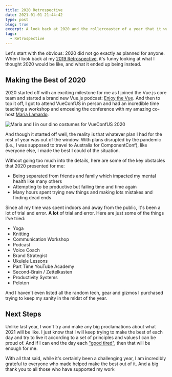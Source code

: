 ```yaml
---
title: 2020 Retrospective
date: 2021-01-01 21:44:42
type: post
blog: true
excerpt: A look back at 2020 and the rollercoaster of a year that it was.
tags:
  - Retrospective
---
```


Let's start with the obvious: 2020 did not go exactly as planned for anyone. When I look back at my [2019 Retrospective](https://www.bencodezen.io/blog/2019-retrospective), it's funny looking at what I thought 2020 would be like, and what it ended up being instead.

## Making the Best of 2020

2020 started off with an exciting milestone for me as I joined the Vue.js core team and started a brand new Vue.js podcast: [Enjoy the Vue](https://www.enjoythevue.io). And then to top it off, I got to attend VueConfUS in person and had an incredible time teaching a workshop and emceeing the conference with my amazing co-host [Maria Lamardo](https://twitter.com/MariaLamardo).

![Maria and I in our dino costumes for VueConfUS 2020](/images/2020/vueconfus-2020-dino.jpeg)

And though it started off well, the reality is that whatever plan I had for the rest of year was out of the window. With plans disrupted by the pandemic (i.e., I was supposed to travel to Australia for ComponentConf), like everyone else, I made the best I could of the situation.

Without going too much into the details, here are some of the key obstacles that 2020 presented for me:

- Being separated from friends and family which impacted my mental health like many others
- Attempting to be productive but failing time and time again
- Many hours spent trying new things and making lots mistakes and finding dead ends

Since all my time was spent indoors and away from the public, it's been a lot of trial and error. **A lot** of trial and error. Here are just some of the things I've tried:

- Yoga
- Knitting
- Communication Workshop
- Podcast
- Voice Coach
- Brand Strategist
- Ukulele Lessons
- Part Time YouTube Academy
- Second-Brain / Zettelkasten
- Productivity Systems
- Peloton

And I haven't even listed all the random tech, gear and gizmos I purchased trying to keep my sanity in the midst of the year.

## Next Steps

Unlike last year, I won't try and make any big proclamations about what 2021 will be like. I just know that I will keep trying to make the best of each day and try to live it according to a set of principles and values I can be proud of. And if I can end the day each ["good tired"](https://www.youtube.com/watch?v=zbpoUWO3kA8), then that will be enough for me.

With all that said, while it's certainly been a challenging year, I am incredibly grateful to everyone who made helped make the best out of it. And a big thank you to all those who have supported my work
